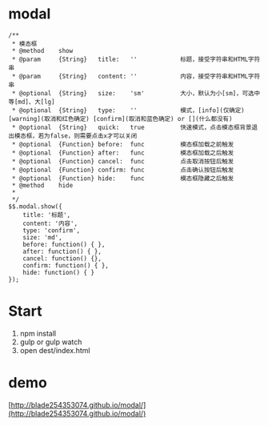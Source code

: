 # modal
```
/**
 * 模态框
 * @method    show
 * @param     {String}   title:   ''            标题，接受字符串和HTML字符串
 * @param     {String}   content: ''            内容，接受字符串和HTML字符串
 * @optional  {String}   size:    'sm'          大小，默认为小[sm]，可选中等[md]、大[lg]
 * @optional  {String}   type:    ''            模式，[info](仅确定) [warning](取消和红色确定) [confirm](取消和蓝色确定) or [](什么都没有)
 * @optional  {String}   quick:   true          快速模式，点击模态框背景退出模态框，若为false，则需要点击x才可以关闭
 * @optional  {Function} before:  func          模态框加载之前触发
 * @optional  {Function} after:   func          模态框加载之后触发
 * @optional  {Function} cancel:  func          点击取消按钮后触发
 * @optional  {Function} confirm: func          点击确认按钮后触发
 * @optional  {Function} hide:    func          模态框隐藏之后触发
 * @method    hide
 *
 */
$$.modal.show({
    title: '标题',
    content: '内容',
    type: 'confirm',
    size: 'md',
    before: function() { },
    after: function() { },
    cancel: function() {},
    confirm: function() { },
    hide: function() { }
});
```
# Start
1. npm install 
2. gulp or gulp watch
3. open dest/index.html

# demo
[http://blade254353074.github.io/modal/](http://blade254353074.github.io/modal/)
